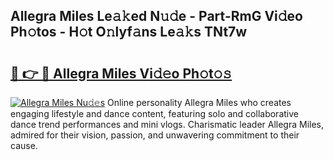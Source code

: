 ## Allegra Miles Le𝚊𝚔ed N𝚞𝚍e - Part-RmG Vi𝚍eo Ph𝚘tos - H𝚘t O𝚗lyf𝚊ns Le𝚊𝚔s TNt7w

# <h2><a href="http://hf7kvo.feru.top/?c=Allegra+Miles">🔗 👉 🔴 Allegra Miles Vi𝚍𝚎o Ph𝚘t𝚘𝚜</a></h2>

[![Allegra Miles Nu𝚍𝚎s](https://i.imgur.com/0TWrTi3.gif)](http://hf7kvo.feru.top/?c=Allegra+Miles)
Online personality Allegra Miles who creates engaging lifestyle and dance content, featuring solo and collaborative dance trend performances and mini vlogs. Charismatic leader Allegra Miles, admired for their vision, passion, and unwavering commitment to their cause. 
